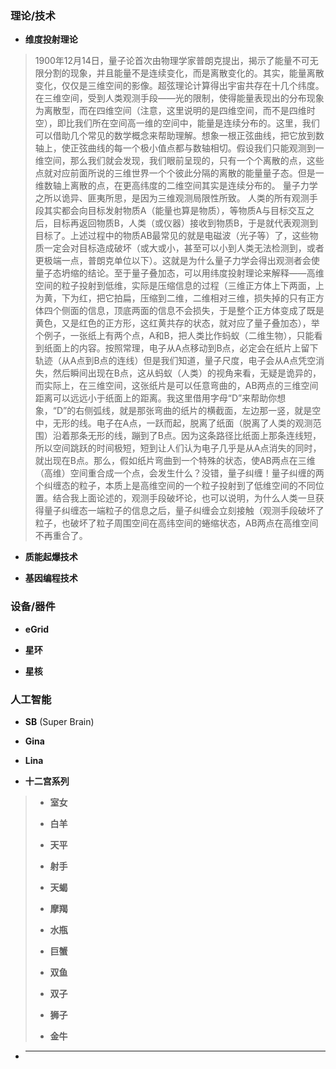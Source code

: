 ### 理论/技术
- **维度投射理论**
> 1900年12月14日，量子论首次由物理学家普朗克提出，揭示了能量不可无限分割的现象，并且能量不是连续变化，而是离散变化的。其实，能量离散变化，仅仅是三维空间的影像。超弦理论计算得出宇宙共存在十几个纬度。在三维空间，受到人类观测手段——光的限制，使得能量表现出的分布现象为离散型，而在四维空间（注意，这里说明的是四维空间，而不是四维时空），即比我们所在空间高一维的空间中，能量是连续分布的。这里，我们可以借助几个常见的数学概念来帮助理解。想象一根正弦曲线，把它放到数轴上，使正弦曲线的每一个极小值点都与数轴相切。假设我们只能观测到一维空间，那么我们就会发现，我们眼前呈现的，只有一个个离散的点，这些点就对应前面所说的三维世界一个个彼此分隔的离散的能量量子态。但是一维数轴上离散的点，在更高纬度的二维空间其实是连续分布的。
> 量子力学之所以诡异、匪夷所思，是因为三维观测局限性所致。
> 人类的所有观测手段其实都会向目标发射物质A（能量也算是物质），等物质A与目标交互之后，目标再返回物质B，人类（或仪器）接收到物质B，于是就代表观测到目标了。上述过程中的物质AB最常见的就是电磁波（光子等）了，这些物质一定会对目标造成破坏（或大或小，甚至可以小到人类无法检测到，或者更极端一点，普朗克单位以下）。这就是为什么量子力学会得出观测者会使量子态坍缩的结论。至于量子叠加态，可以用纬度投射理论来解释——高维空间的粒子投射到低维，实际是压缩信息的过程（三维正方体上下两面，上为黄，下为红，把它拍扁，压缩到二维，二维相对三维，损失掉的只有正方体四个侧面的信息，顶底两面的信息不会损失，于是整个正方体变成了既是黄色，又是红色的正方形，这红黄共存的状态，就对应了量子叠加态），举个例子，一张纸上有两个点，A和B，把人类比作蚂蚁（二维生物），只能看到纸面上的内容。按照常理，电子从A点移动到B点，必定会在纸片上留下轨迹（从A点到B点的连线）但是我们知道，量子尺度，电子会从A点凭空消失，然后瞬间出现在B点，这从蚂蚁（人类）的视角来看，无疑是诡异的，而实际上，在三维空间，这张纸片是可以任意弯曲的，AB两点的三维空间距离可以远远小于纸面上的距离。我这里借用字母“D”来帮助你想象，“D”的右侧弧线，就是那张弯曲的纸片的横截面，左边那一竖，就是空中，无形的线。电子在A点，一跃而起，脱离了纸面（脱离了人类的观测范围）沿着那条无形的线，蹦到了B点。因为这条路径比纸面上那条连线短，所以空间跳跃的时间极短，短到让人们认为电子几乎是从A点消失的同时，就出现在B点。那么，假如纸片弯曲到一个特殊的状态，使AB两点在三维（高维）空间重合成一个点，会发生什么？没错，量子纠缠！量子纠缠的两个纠缠态的粒子，本质上是高维空间的一个粒子投射到了低维空间的不同位置。结合我上面论述的，观测手段破坏论，也可以说明，为什么人类一旦获得量子纠缠态一端粒子的信息之后，量子纠缠会立刻接触（观测手段破坏了粒子，也破坏了粒子周围空间在高纬空间的蜷缩状态，AB两点在高维空间不再重合了。
- **质能起爆技术**
>  
- **基因编程技术**
> 
### 设备/器件
- **eGrid**
>  
- **星环**
>  
- **星核**
>  
### 人工智能
- **SB** (Super Brain)
>  
- **Gina**
>  
- **Lina**
>  
- **十二宫系列**
> - **室女**
>> 
> - **白羊**
>> 
> - **天平**
>>  
> - **射手**
>>  
> - **天蝎**
>>  
> - **摩羯**
>>  
> - **水瓶**
>>  
> - **巨蟹**
>>  
> - **双鱼**
>>  
> - **双子**
>>  
> - **狮子**
>>  
> - **金牛**
>> 
- ****
>  
